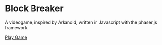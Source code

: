 # Block Breaker
A videogame, inspired by Arkanoid, written in Javascript with the phaser.js framework.

[Play Game](https://benincasantonio.github.io/block-breaker-phaser/)
